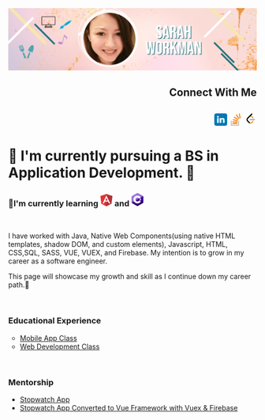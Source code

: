 <!--
**Sarah-Workman/Sarah-Workman** is a ✨ _special_ ✨ repository because its `README.md` (this file) appears on your GitHub profile.

Here are some ideas to get you started:

- 🔭 I’m currently working on ...
- 🌱 I’m currently learning ...
- 👯 I’m looking to collaborate on ...
- 🤔 I’m looking for help with ...
- 💬 Ask me about ...
- 📫 How to reach me: ...
- 😄 Pronouns: ...
- ⚡ Fun fact: ...
-->

<div id="header" align="center">
<img src="header.png" >

</div>
<div id="body">
<div id="connectionCard" align="right">
<h2 id="heading1" ><strong> Connect With Me</strong><h2>
<span><a href="https://linkedin.com/in/sarah-workman"><img src="linkedin.svg" width="5%" height="5%"></a></span>
<span><a href="https://stackoverflow.com/users/14133733/sarah-workman"><img src="stackoverflow.png" width="5%" height="5%" ></a></span>
<span><a href="https://leetcode.com/Sarah-Workman/"><img src="leetCodeImg.svg" width="5%" height="5%" ></a></span>
</div>

<H1> <strong>🌱 I'm currently pursuing a BS in Application Development. </strong>🌱 </h1>
 <h3>🌱I'm currently learning <img src="angularSVG.svg" width="5%" height="5%"> and <img src="CsharpSVG.svg" width="5%" height="5%"></h3>
<br>
<p> I have worked with Java, Native Web Components(using native HTML templates, shadow DOM, and custom elements), Javascript, HTML, CSS,SQL, SASS, VUE, VUEX, and Firebase.  My intention is to grow in my career as a software engineer. </p>

 <p> This page will showcase my growth and skill as I continue down my career path.🌱</p>
 <div><br></div>
 <h3><strong>Educational Experience</strong></h3>
<ul type="circle">
<li><a href="https://github.com/Sarah-Workman/ITC-366-HW">Mobile App Class</a></li>
<li><a href="https://github.com/Sarah-Workman/ITC370-Web-Dev">Web Development Class</a></li>
</ul>
<br>
 <h3><strong>Mentorship</strong></h3>
 <ul>
  <li><a href="https://github.com/Sarah-Workman/project1_stopwatch">Stopwatch App</a></li>
  <li><a href="https://github.com/Sarah-Workman/Vue-stopwatch-">Stopwatch App Converted to Vue Framework with Vuex & Firebase</a></li>
  <ul>

</div>
